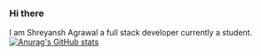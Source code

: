 ### Hi there 
I am Shreyansh Agrawal a full stack developer currently a student.
[![Anurag's GitHub stats](https://github-readme-stats.vercel.app/api?username=ShreyanshAgrawal&show_icons=true&theme=radical)](https://github.com/anuraghazra/github-readme-stats)
